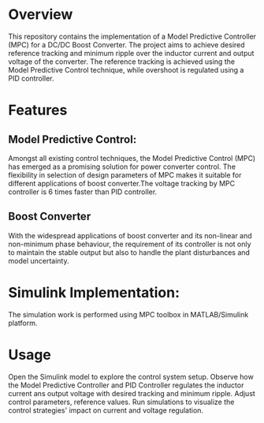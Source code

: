 # Overview
This repository contains the implementation of a Model Predictive Controller (MPC) for a DC/DC Boost Converter. The project aims to achieve desired reference tracking and minimum ripple over the inductor current and output voltage of the converter. The reference tracking is achieved using the Model Predictive Control technique, while overshoot is regulated using a PID controller.
# Features
## Model Predictive Control: 
 Amongst all existing control techniques, the Model Predictive Control 
(MPC) has emerged as a promising solution for power 
converter control. The flexibility in selection of design 
parameters of MPC makes it suitable for different applications 
of boost converter.The voltage 
tracking by MPC controller is 6 times faster than PID 
controller.
## Boost Converter
With the widespread applications of boost converter and 
its non-linear and non-minimum phase behaviour, the 
requirement of its controller is not only to maintain the stable 
output but also to handle the plant disturbances and model 
uncertainty.
# Simulink Implementation:
The simulation work is performed using MPC toolbox in 
MATLAB/Simulink platform. 
# Usage
Open the Simulink model to explore the control system setup.
Observe how the Model Predictive Controller and PID Controller regulates the inductor current ans output voltage with desired tracking and minimum ripple.
Adjust control parameters, reference values.
Run simulations to visualize the control strategies' impact on current and voltage regulation.
